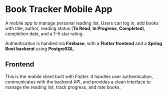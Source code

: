 # Book Tracker Mobile App

A mobile app to manage personal reading list. Users can log in, add books with title, author, reading status (**To Read**, **In Progress**, **Completed**), completion date, and a 1–5 star rating.

Authentication is handled via **Firebase**, with a **Flutter frontend** and a **Spring Boot backend** using **PostgreSQL**.

## Frontend
This is the mobile client built with Flutter. It handles user authentication, communicates with the backend API, and provides a clean interface to manage the reading list, track progress, and rate books.
